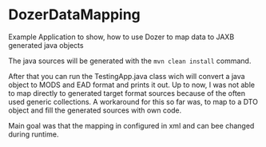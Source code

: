 # DozerDataMapping
Example Application to show, how to use Dozer to map data to JAXB generated java objects

The java sources will be generated with the `mvn clean install` command.

After that you can run the TestingApp.java class wich will convert a java object to MODS and EAD format and prints it out.
Up to now, I was not able to map directly to generated target format sources because of the often used generic collections. A workaround for this so far was, to map to a DTO object and fill the generated sources with own code.

Main goal was that the mapping in configured in xml and can bee changed during runtime.
